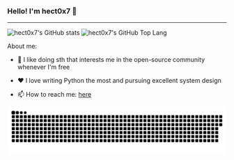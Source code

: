 ### Hello! I'm hect0x7 👋

---

<picture>
  <source media="(prefers-color-scheme: dark)" srcset="https://github-readme-stats.vercel.app/api?username=hect0x7&show_icons=true&theme=radical">
  <source media="(prefers-color-scheme: light)" srcset="https://github-readme-stats.vercel.app/api?username=hect0x7&show_icons=true">
  <img alt="hect0x7's GitHub stats" src="https://github-readme-stats.vercel.app/api?username=hect0x7&show_icons=true">
</picture>

<picture>
  <source media="(prefers-color-scheme: dark)" srcset="https://github-readme-stats.vercel.app/api/top-langs/?username=hect0x7&layout=compact&line_height=25&theme=radical">
  <source media="(prefers-color-scheme: light)" srcset="https://github-readme-stats.vercel.app/api/top-langs/?username=hect0x7&layout=compact&line_height=25">
  <img alt="hect0x7's GitHub Top Lang" src="https://github-readme-stats.vercel.app/api/top-langs/?username=hect0x7&layout=compact&line_height=25">
</picture>


About me:

- 🔭 I like doing sth that interests me in the open-source community whenever I'm free

- ❤️ I love writing Python the most and pursuing excellent system design

- 📫 How to reach me: [here](https://github.com/hect0x7/hect0x7/issues)



<!--
**hect0x7/hect0x7** is a ✨ _special_ ✨ repository because its `README.md` (this file) appears on your GitHub profile.

Here are some ideas to get you started:

- 🔭 I’m currently working on ...
- 🌱 I’m currently learning ...
- 👯 I’m looking to collaborate on ...
- 🤔 I’m looking for help with ...
- 💬 Ask me about ...
- 📫 How to reach me: ...
- 😄 Pronouns: ...
- ⚡ Fun fact: ...
-->


<picture>
  <source media="(prefers-color-scheme: dark)" srcset="https://raw.githubusercontent.com/hect0x7/hect0x7/output/github-contribution-grid-snake-dark.svg">
  <source media="(prefers-color-scheme: light)" srcset="https://raw.githubusercontent.com/hect0x7/hect0x7/output/github-contribution-grid-snake.svg">
  <img alt="github contribution grid snake animation" src="https://raw.githubusercontent.com/hect0x7/hect0x7/output/github-contribution-grid-snake.svg">
</picture>
